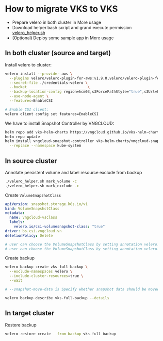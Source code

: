 # How to migrate VKS to VKS

* Prepare velero in both cluster in More usage
* Download helper bash script and grand execute permission [velero_helper.sh](https://raw.githubusercontent.com/vngcloud/velero/main/velero_helper.sh)
* (Optional) Deploy some sample app in More usage

## In both cluster (source and target)

Install velero to cluster:

```bash
velero install --provider aws \
  --plugins velero/velero-plugin-for-aws:v1.9.0,velero/velero-plugin-for-csi:v0.7.0 \
  --secret-file ./credentials-velero \
  --bucket __________________________ \
  --backup-location-config region=hcm03,s3ForcePathStyle="true",s3Url=https://hcm03.vstorage.vngcloud.vn \
  --use-node-agent \
  --features=EnableCSI

# Enable CSI client:
velero client config set features=EnableCSI
```

We have to install Snapshot Controller by VNGCLOUD:

```bash
helm repo add vks-helm-charts https://vngcloud.github.io/vks-helm-charts
helm repo update
helm install vngcloud-snapshot-controller vks-helm-charts/vngcloud-snapshot-controller \
  --replace --namespace kube-system
```

## In source cluster

Annotate persistent volume and label resource exclude from backup

```bash
./velero_helper.sh mark_volume -c
./velero_helper.sh mark_exclude -c
```

Create `VolumeSnapshotClass`

```yaml
apiVersion: snapshot.storage.k8s.io/v1
kind: VolumeSnapshotClass
metadata:
  name: vngcloud-vsclass
  labels:
    velero.io/csi-volumesnapshot-class: "true"
driver: bs.csi.vngcloud.vn
deletionPolicy: Delete

# user can choose the VolumeSnapshotClass by setting annotation velero.io/csi-volumesnapshot-class_disk.csi.cloud.com: "test-snapclass" on backup resource.
# user can choose the VolumeSnapshotClass by setting annotation velero.io/csi-volumesnapshot-class: "test-snapclass" on PersistentVolumeClaim resource.
```

Create backup

```bash
velero backup create vks-full-backup \
  --exclude-namespaces velero \
  --include-cluster-resources=true \
  --wait

# --snapshot-move-data is Specify whether snapshot data should be moved

velero backup describe vks-full-backup --details
```

## In target cluster

Restore backup

```bash
velero restore create --from-backup vks-full-backup
```
